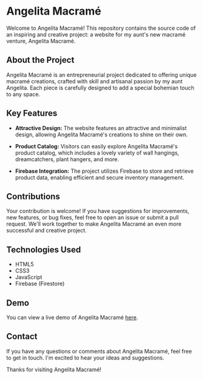 # Angelita Macramé
Welcome to Angelita Macramé! This repository contains the source code of an inspiring and creative project: a website for my aunt's new macramé venture, Angelita Macramé.

## About the Project

Angelita Macramé is an entrepreneurial project dedicated to offering unique macramé creations, crafted with skill and artisanal passion by my aunt Angelita. Each piece is carefully designed to add a special bohemian touch to any space.

## Key Features

- **Attractive Design:** The website features an attractive and minimalist design, allowing Angelita Macramé's creations to shine on their own.
  
- **Product Catalog:** Visitors can easily explore Angelita Macramé's product catalog, which includes a lovely variety of wall hangings, dreamcatchers, plant hangers, and more.

- **Firebase Integration:** The project utilizes Firebase to store and retrieve product data, enabling efficient and secure inventory management.

## Contributions

Your contribution is welcome! If you have suggestions for improvements, new features, or bug fixes, feel free to open an issue or submit a pull request. We'll work together to make Angelita Macramé an even more successful and creative project.

## Technologies Used

- HTML5
- CSS3
- JavaScript
- Firebase (Firestore)

## Demo

You can view a live demo of Angelita Macramé [here](https://valerybermudez.github.io/Angelita-macrame/).

## Contact

If you have any questions or comments about Angelita Macramé, feel free to get in touch. I'm excited to hear your ideas and suggestions.

Thanks for visiting Angelita Macramé!
